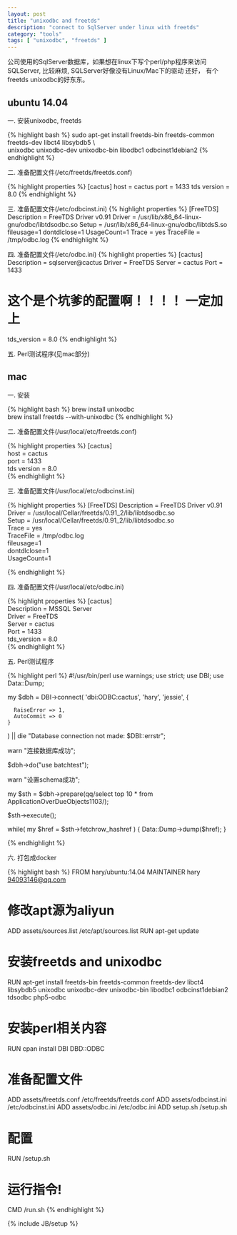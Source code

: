 ```yaml
---
layout: post
title: "unixodbc and freetds"
description: "connect to SqlServer under linux with freetds"
category: "tools"
tags: [ "unixodbc", "freetds" ]
---
```


公司使用的SqlServer数据库，如果想在linux下写个perl/php程序来访问SQLServer, 比较麻烦, SQLServer好像没有Linux/Mac下的驱动
还好， 有个freetds unixodbc的好东东。 

## ubuntu 14.04

一. 安装unixodbc, freetds

{% highlight bash %}
sudo apt-get install freetds-bin freetds-common freetds-dev libct4 libsybdb5 \  
    unixodbc unixodbc-dev unixodbc-bin libodbc1 odbcinst1debian2
{% endhighlight %}

二. 准备配置文件(/etc/freetds/freetds.conf)

{% highlight properties %}
[cactus]
host = cactus
port = 1433
tds version = 8.0
{% endhighlight %}


三. 准备配置文件(/etc/odbcinst.ini)
{% highlight properties %}
[FreeTDS]
Description = FreeTDS Driver v0.91
Driver = /usr/lib/x86_64-linux-gnu/odbc/libtdsodbc.so
Setup = /usr/lib/x86_64-linux-gnu/odbc/libtdsS.so
fileusage=1
dontdlclose=1
UsageCount=1
Trace = yes
TraceFile = /tmp/odbc.log
{% endhighlight %}


四. 准备配置文件(/etc/odbc.ini)
{% highlight properties %}
[cactus]
Description = sqlserver@cactus
Driver = FreeTDS
Server = cactus
Port = 1433

# 这个是个坑爹的配置啊！！！！ 一定加上
tds_version = 8.0
{% endhighlight %}

五. Perl测试程序(见mac部分)

## mac

一. 安装

{% highlight bash %}
brew install unixodbc  
brew install freetds --with-unixodbc
{% endhighlight %}

二. 准备配置文件(/usr/local/etc/freetds.conf)

{% highlight properties %}
[cactus]  
host = cactus  
port = 1433  
tds version = 8.0  
{% endhighlight %}

三. 准备配置文件(/usr/local/etc/odbcinst.ini)

{% highlight properties %}
[FreeTDS]
Description = FreeTDS Driver v0.91  
Driver = /usr/local/Cellar/freetds/0.91_2/lib/libtdsodbc.so  
Setup = /usr/local/Cellar/freetds/0.91_2/lib/libtdsodbc.so  
Trace = yes  
TraceFile = /tmp/odbc.log  
fileusage=1  
dontdlclose=1  
UsageCount=1  

{% endhighlight %}

四. 准备配置文件(/usr/local/etc/odbc.ini)

{% highlight properties %}
[cactus]  
Description = MSSQL Server  
Driver = FreeTDS  
Server = cactus  
Port  = 1433  
tds_version = 8.0  
{% endhighlight %}

五. Perl测试程序

{% highlight perl %}
#!/usr/bin/perl
use warnings;
use strict;
use DBI;
use Data::Dump;

my $dbh = DBI->connect(
    'dbi:ODBC:cactus',
    'hary',
    'jessie',
    {

      RaiseError => 1,
      AutoCommit => 0
    }
) || die "Database connection not made: $DBI::errstr";

warn "连接数据库成功";

$dbh->do("use batchtest");

warn "设置schema成功";

my $sth = $dbh->prepare(qq/select top 10 * from ApplicationOverDueObjects1103/);

$sth->execute();

while( my $href = $sth->fetchrow_hashref ) {
    Data::Dump->dump($href);
}

{% endhighlight %}

六. 打包成docker

{% highlight bash %}
FROM hary/ubuntu:14.04
MAINTAINER hary <94093146@qq.com>

# 修改apt源为aliyun
ADD assets/sources.list /etc/apt/sources.list
RUN apt-get update

# 安装freetds and unixodbc
RUN apt-get install freetds-bin freetds-common freetds-dev libct4 libsybdb5 unixodbc unixodbc-dev unixodbc-bin libodbc1 odbcinst1debian2 tdsodbc php5-odbc

# 安装perl相关内容
RUN cpan install DBI DBD::ODBC

# 准备配置文件
ADD assets/freetds.conf /etc/freetds/freetds.conf
ADD assets/odbcinst.ini /etc/odbcinst.ini
ADD assets/odbc.ini     /etc/odbc.ini
ADD setup.sh /setup.sh

# 配置
RUN /setup.sh

# 运行指令!
CMD /run.sh
{% endhighlight %}


{% include JB/setup %}
